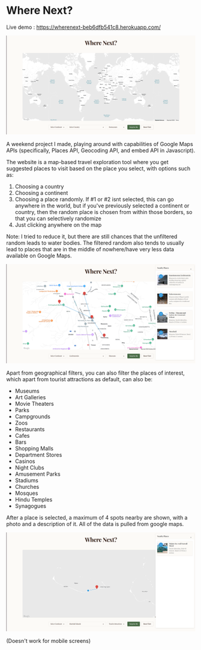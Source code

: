 # Where Next?
Live demo : https://wherenext-beb6dfb541c8.herokuapp.com/

![View of the application](view.png)

A weekend project I made, playing around with capabilities of Google Maps APIs (specifically, Places API, Geocoding API, and embed API in Javascript).

The website is a map-based travel exploration tool where you get suggested places to visit based on the place you select, with options such as:
1. Choosing a country
2. Choosing a continent
3. Choosing a place randomly. If #1 or #2 isnt selected, this can go anywhere in the world, but if you've previously selected a continent or country, then the random place is chosen from within those borders, so that you can selectively randomize
4. Just clicking anywhere on the map

Note: I tried to reduce it, but there are still chances that the unfiltered random leads to water bodies. The filtered random also tends to usually lead to places that are in the middle of nowhere/have very less data available on Google Maps.

![On selection of Museums in Liechtenstein](selection.png)

Apart from geographical filters, you can also filter the places of interest, which apart from tourist attractions as default, can also be:
- Museums
- Art Galleries
- Movie Theaters
- Parks
- Campgrounds
- Zoos
- Restaurants
- Cafes
- Bars
- Shopping Malls
- Department Stores
- Casinos
- Night Clubs
- Amusement Parks
- Stadiums
- Churches
- Mosques
- Hindu Temples
- Synagogues

After a place is selected, a maximum of 4 spots nearby are shown, with a photo and a description of it. All of the data is pulled from google maps.

![On selection of Tourist Attractions in the Marshall Islands](another_selection.png)

(Doesn't work for mobile screens)
